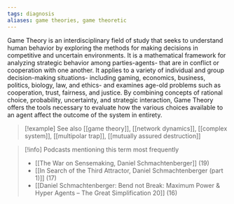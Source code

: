 ```yaml
---
tags: diagnosis
aliases: game theories, game theoretic
---
```


Game Theory is an interdisciplinary field of study that seeks to understand human behavior by exploring the methods for making decisions in competitive and uncertain environments. It is a mathematical framework for analyzing strategic behavior among parties-agents- that are in conflict or cooperation with one another. It applies to a variety of individual and group decision-making situations- including gaming, economics, business, politics, biology, law, and ethics- and examines age-old problems such as cooperation, trust, fairness, and justice. By combining concepts of rational choice, probability, uncertainty, and strategic interaction, Game Theory offers the tools necessary to evaluate how the various choices available to an agent affect the outcome of the system in entirety.

> [!example] See also
> [[game theory]], [[network dynamics]], [[complex system]], [[multipolar trap]], [[mutually assured destruction]]

> [!info] Podcasts mentioning this term most frequently
> * [[The War on Sensemaking, Daniel Schmachtenberger]] (19)
> * [[In Search of the Third Attractor, Daniel Schmachtenberger (part 1)]] (17)
> * [[Daniel Schmachtenberger: Bend not Break: Maximum Power & Hyper Agents – The Great Simplification 20]] (16)